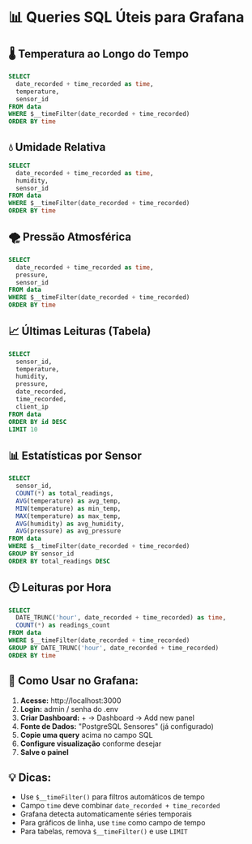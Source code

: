 # 📊 Queries SQL Úteis para Grafana

## 🌡️ Temperatura ao Longo do Tempo
```sql
SELECT 
  date_recorded + time_recorded as time,
  temperature,
  sensor_id
FROM data 
WHERE $__timeFilter(date_recorded + time_recorded)
ORDER BY time
```

## 💧 Umidade Relativa
```sql
SELECT 
  date_recorded + time_recorded as time,
  humidity,
  sensor_id
FROM data 
WHERE $__timeFilter(date_recorded + time_recorded)
ORDER BY time
```

## 🌪️ Pressão Atmosférica
```sql
SELECT 
  date_recorded + time_recorded as time,
  pressure,
  sensor_id
FROM data 
WHERE $__timeFilter(date_recorded + time_recorded)
ORDER BY time
```

## 📈 Últimas Leituras (Tabela)
```sql
SELECT 
  sensor_id,
  temperature,
  humidity,
  pressure,
  date_recorded,
  time_recorded,
  client_ip
FROM data 
ORDER BY id DESC 
LIMIT 10
```

## 📊 Estatísticas por Sensor
```sql
SELECT 
  sensor_id,
  COUNT(*) as total_readings,
  AVG(temperature) as avg_temp,
  MIN(temperature) as min_temp,
  MAX(temperature) as max_temp,
  AVG(humidity) as avg_humidity,
  AVG(pressure) as avg_pressure
FROM data 
WHERE $__timeFilter(date_recorded + time_recorded)
GROUP BY sensor_id
ORDER BY total_readings DESC
```

## 🕒 Leituras por Hora
```sql
SELECT 
  DATE_TRUNC('hour', date_recorded + time_recorded) as time,
  COUNT(*) as readings_count
FROM data 
WHERE $__timeFilter(date_recorded + time_recorded)
GROUP BY DATE_TRUNC('hour', date_recorded + time_recorded)
ORDER BY time
```

## 🎯 Como Usar no Grafana:

1. **Acesse:** http://localhost:3000
2. **Login:** admin / senha do .env
3. **Criar Dashboard:** + → Dashboard → Add new panel
4. **Fonte de Dados:** "PostgreSQL Sensores" (já configurado)
5. **Copie uma query** acima no campo SQL
6. **Configure visualização** conforme desejar
7. **Salve o painel**

## 💡 Dicas:
- Use `$__timeFilter()` para filtros automáticos de tempo
- Campo `time` deve combinar `date_recorded + time_recorded`
- Grafana detecta automaticamente séries temporais
- Para gráficos de linha, use `time` como campo de tempo
- Para tabelas, remova `$__timeFilter()` e use `LIMIT`
